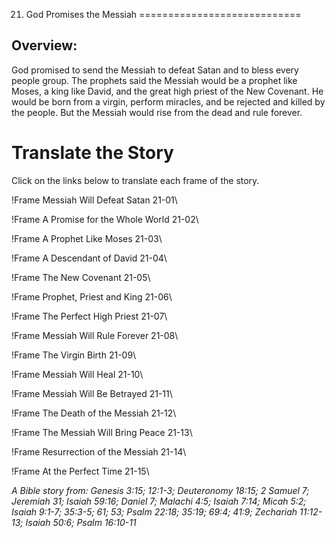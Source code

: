 21. God Promises the Messiah
============================

Overview:
---------

God promised to send the Messiah to defeat Satan and to bless every people
group. The prophets said the Messiah would be a prophet like Moses, a
king like David, and the great high priest of the New Covenant.  He would
be born from a virgin, perform miracles, and be rejected and killed by
the people. But the Messiah would rise from the dead and rule forever.

Translate the Story
===================

Click on the links below to translate each frame of the story.

!Frame
 Messiah Will Defeat Satan 21-01\

!Frame
 A Promise for the Whole World 21-02\

!Frame
 A Prophet Like Moses 21-03\

!Frame
 A Descendant of David 21-04\

!Frame
 The New Covenant 21-05\

!Frame
 Prophet, Priest and King 21-06\

!Frame
 The Perfect High Priest 21-07\

!Frame
 Messiah Will Rule Forever 21-08\

!Frame
 The Virgin Birth 21-09\

!Frame
 Messiah Will Heal 21-10\

!Frame
 Messiah Will Be Betrayed 21-11\

!Frame
 The Death of the Messiah 21-12\

!Frame
 The Messiah Will Bring Peace 21-13\

!Frame
 Resurrection of the Messiah 21-14\

!Frame
 At the Perfect Time 21-15\

*A Bible story from: Genesis 3:15; 12:1-3; Deuteronomy 18:15; 2 Samuel 7;
Jeremiah 31; Isaiah 59:16; Daniel 7; Malachi 4:5; Isaiah 7:14; Micah 5:2;
Isaiah 9:1-7; 35:3-5; 61; 53; Psalm 22:18; 35:19; 69:4; 41:9; Zechariah
11:12-13; Isaiah 50:6; Psalm 16:10-11*

